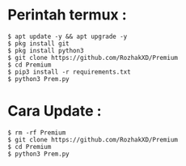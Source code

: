 # Perintah termux :
    $ apt update -y && apt upgrade -y
    $ pkg install git
    $ pkg install python3
    $ git clone https://github.com/RozhakXD/Premium
    $ cd Premium
    $ pip3 install -r requirements.txt
    $ python3 Prem.py
# Cara Update :
    $ rm -rf Premium
    $ git clone https://github.com/RozhakXD/Premium
    $ cd Premium
    $ python3 Prem.py
